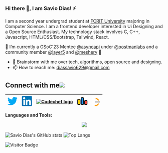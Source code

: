 ### Hi there 👋, I am Savio Dias! ⚡


I am a second year undergrad student at [FCRIT University](https://fcrit.ac.in/) majoring in Computer Science. I am a frontend developer interested in Ui Designing and a Open Source Enthusiast. My technology stack involves C, C++, Javascript, HTML/CSS/Bootstrap, Tailwind, React. 

🔭 I’m currently a GSoC'23 Mentee [@asyncapi](https://github.com/asyncapi) under [@postmanlabs](https://github.com/postmanlabs) and a community member [@layer5](https://github.com/layer5io) and [@meshery](https://github.com/meshery) 🔭

- 💬 Brainstorm with me over tech, algorithms, open source and designing.
- 📫 How to reach me: diassavio629@gmail.com
<!-- - 📝 [Resume](https://drive.google.com/file/d/1pznoNsudbWWMpml0by3KZal1prRQ9bvy/view?usp=sharing) -->

## Connect with me<img src="https://github.com/TheDudeThatCode/TheDudeThatCode/blob/master/Assets/Handshake.gif" height="32px">

[<img src="https://github.com/Savio629/Savio629/blob/main/Assets/twitter.svg" alt="Twitter" height="32" target="_blank">](https://twitter.com/Savio_dias629) | [<img src="https://github.com/Savio629/Savio629/blob/main/Assets/Linkedin.svg" alt="LinkedIn logo" height="32" target="_blank">](https://www.linkedin.com/in/savio-dias-984b45198/) | [<img src="https://gitgud.io/uploads/-/system/group/avatar/12294/cc.png" alt="Codechef logo" height="32" target="_blank">](https://www.codechef.com/users/savio629) | [<img src="https://github.com/AP-XD/AP-XD/blob/main/Assets/codeforces.svg" alt="Codeforces logo" height="32" target="_blank">](https://codeforces.com/profile/savio629) | [<img src="https://github.com/AP-XD/AP-XD/blob/main/Assets/leet-code.svg" alt="Leetcode logo" height="32" target="_blank">](https://leetcode.com/Savio629/)
|:---:|:---:|:---:|:---:|:---:|

**Languages and Tools:** 
<p align="center">
  <a href="https://skillicons.dev">
    <img src="https://skillicons.dev/icons?i=cpp,c,html,css,js,react,tailwind,nodejs,vscode,git,github,figma" />
  </a>
</p>


![Savio Dias's GitHub stats](https://github-readme-stats-sigma-five.vercel.app/api?username=Savio629&theme=tokyonight&show_icons=true)
![Top Langs](https://github-readme-stats-sigma-five.vercel.app/api/top-langs/?username=Savio629&hide_progress=true)

![Visitor Badge](https://visitor-badge.laobi.icu/badge?page_id=Savio629.Savio629)
